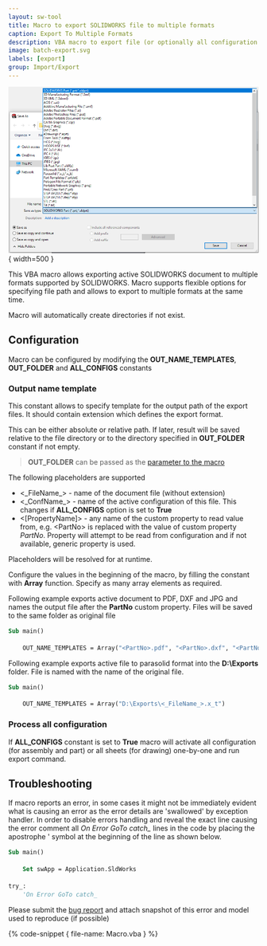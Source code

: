```yaml
---
layout: sw-tool
title: Macro to export SOLIDWORKS file to multiple formats
caption: Export To Multiple Formats
description: VBA macro to export file (or optionally all configuration or drawing sheets) to multiple formats
image: batch-export.svg
labels: [export]
group: Import/Export
---
```

![Save File dialog with the list of supported formats](file-save-dialog.png){ width=500 }

This VBA macro allows exporting active SOLIDWORKS document to multiple formats supported by SOLIDWORKS. Macro supports flexible options for specifying file path and allows to export to multiple formats at the same time.

Macro will automatically create directories if not exist.

## Configuration

Macro can be configured by modifying the **OUT_NAME_TEMPLATES**, **OUT_FOLDER** and **ALL_CONFIGS** constants

### Output name template

This constant allows to specify template for the output path of the export files. It should contain extension which defines the export format.

This can be either absolute or relative path. If later, result will be saved relative to the file directory or to the directory specified in **OUT_FOLDER** constant if not empty.

> **OUT_FOLDER** can be passed as the [parameter to the macro](https://cadplus.xarial.com/macro-arguments/)

The following placeholders are supported

* <\_FileName\_> - name of the document file (without extension)
* <\_ConfName\_> - name of the active configuration of this file. This changes if **ALL_CONFIGS** option is set to **True**
* <[PropertyName]> - any name of the custom property to read value from, e.g. \<PartNo\> is replaced with the value of custom property *PartNo*. Property will attempt to be read from configuration and if not available, generic property is used.

Placeholders will be resolved for at runtime.

Configure the values in the beginning of the macro, by filling the constant with **Array** function. Specify as many array elements as required.

Following example exports active document to PDF, DXF and JPG and names the output file after the **PartNo** custom property. Files will be saved to the same folder as original file

~~~ vb
Sub main()
        
    OUT_NAME_TEMPLATES = Array("<PartNo>.pdf", "<PartNo>.dxf", "<PartNo>.jpg")
~~~

Following example exports active file to parasolid format into the **D:\Exports** folder. File is named with the name of the original file.

~~~ vb
Sub main()
        
    OUT_NAME_TEMPLATES = Array("D:\Exports\<_FileName_>.x_t")
~~~

### Process all configuration

If **ALL_CONFIGS** constant is set to **True** macro will activate all configuration (for assembly and part) or all sheets (for drawing) one-by-one and run export command.

## Troubleshooting

If macro reports an error, in some cases it might not be immediately evident what is causing an error as the error details are 'swallowed' by exception handler. In order to disable errors handling and reveal the exact line causing the error comment all *On Error GoTo catch_* lines in the code by placing the apostrophe ' symbol at the beginning of the line as shown below.

~~~ vb jagged
Sub main()
        
    Set swApp = Application.SldWorks
    
try_:
    'On Error GoTo catch_
~~~

Please submit the [bug report](https://github.com/xarial/codestack/issues/new?labels=bug) and attach snapshot of this error and model used to reproduce (if possible)

{% code-snippet { file-name: Macro.vba } %}
